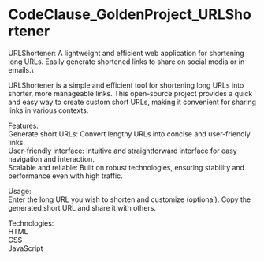 # CodeClause_GoldenProject_URLShortener
URLShortener: A lightweight and efficient web application for shortening long URLs. Easily generate shortened links to share on social media or in emails.\

URLShortener is a simple and efficient tool for shortening long URLs into shorter, more manageable links. This open-source project provides a quick and easy way to create custom short URLs, making it convenient for sharing links in various contexts.

Features:\
Generate short URLs: Convert lengthy URLs into concise and user-friendly links.\
User-friendly interface: Intuitive and straightforward interface for easy navigation and interaction.\
Scalable and reliable: Built on robust technologies, ensuring stability and performance even with high traffic.

Usage:\
Enter the long URL you wish to shorten and customize (optional).
Copy the generated short URL and share it with others.

Technologies:\
HTML\
CSS\
JavaScript
